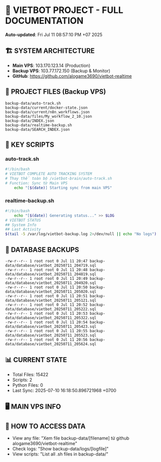 # 🤖 VIETBOT PROJECT - FULL DOCUMENTATION
**Auto-updated**: Fri Jul 11 08:57:10 PM +07 2025

## 🏗️ SYSTEM ARCHITECTURE
- **Main VPS**: 103.170.123.14 (Production)
- **Backup VPS**: 103.77.172.150 (Backup & Monitor)
- **GitHub**: https://github.com/alogame3690/vietbot-realtime

## 📁 PROJECT FILES (Backup VPS)
```
backup-data/auto-track.sh
backup-data/current/docker-state.json
backup-data/current/n8n_workflows.json
backup-data/files/My_workflow_2_10.json
backup-data/INDEX.json
backup-data/realtime-backup.sh
backup-data/SEARCH_INDEX.json
```

## 🔧 KEY SCRIPTS
### auto-track.sh
```bash
#!/bin/bash
# VIETBOT COMPLETE AUTO TRACKING SYSTEM
# Thay thế toàn bộ /vietbot-brain/auto-track.sh
# Function: Sync từ Main VPS
    echo "[$(date)] Starting sync from main VPS"
```
### realtime-backup.sh
```bash
#!/bin/bash
    echo "[$(date)] Generating status..." >> $LOG
# VIETBOT STATUS
## System Info
## Last Activity
$(tail -5 /var/log/vietbot-backup.log 2>/dev/null || echo "No logs")
```

## 💾 DATABASE BACKUPS
```
-rw-r--r-- 1 root root 0 Jul 11 20:47 backup-data/database/vietbot_20250711_204719.sql
-rw-r--r-- 1 root root 0 Jul 11 20:48 backup-data/database/vietbot_20250711_204819.sql
-rw-r--r-- 1 root root 0 Jul 11 20:49 backup-data/database/vietbot_20250711_204920.sql
-rw-r--r-- 1 root root 0 Jul 11 20:50 backup-data/database/vietbot_20250711_205020.sql
-rw-r--r-- 1 root root 0 Jul 11 20:51 backup-data/database/vietbot_20250711_205121.sql
-rw-r--r-- 1 root root 0 Jul 11 20:52 backup-data/database/vietbot_20250711_205222.sql
-rw-r--r-- 1 root root 0 Jul 11 20:53 backup-data/database/vietbot_20250711_205322.sql
-rw-r--r-- 1 root root 0 Jul 11 20:54 backup-data/database/vietbot_20250711_205423.sql
-rw-r--r-- 1 root root 0 Jul 11 20:55 backup-data/database/vietbot_20250711_205523.sql
-rw-r--r-- 1 root root 0 Jul 11 20:56 backup-data/database/vietbot_20250711_205624.sql
```

## 📊 CURRENT STATE
- Total Files: 15422
- Scripts: 2
- Python Files: 0
- Last Sync: 2025-07-10 16:18:50.896721968 +0700

## 🖥️ MAIN VPS INFO


## 🚨 HOW TO ACCESS DATA
- View any file: "Xem file backup-data/[filename] từ github alogame3690/vietbot-realtime"
- Check logs: "Show backup-data/logs/[logfile]"
- View scripts: "List all .sh files in backup-data/"
